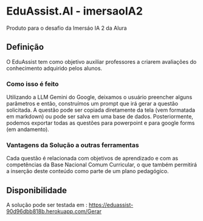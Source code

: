 # EduAssist.AI - imersaoIA2

Produto para o desafio da Imersáo IA 2 da Alura

## Definição
O EduAssist tem como objetivo auxiliar professores a criarem avaliações do conhecimento adquirido pelos alunos.

### Como isso é feito
Utilizando a LLM Gemini do Google, deixamos o usuário preencher alguns parâmetros e então, construímos um prompt que irá gerar a questão solicitada. A questão pode ser copiada diretamente da tela (vem formatada em markdown) ou pode ser salva em uma base de dados. Posteriormente, podemos exportar todas as questões para powerpoint e para google forms (em andamento). 

### Vantagens da Solução a outras ferramentas

Cada questão é relacionada com objetivos de aprendizado e com as competências da Base Nacional Comum Curricular, o que também permitirá a inserção deste conteúdo como parte de um plano pedagógico.

## Disponibilidade

A solução pode ser testada em :  https://eduassist-90d96dbb818b.herokuapp.com/Gerar

